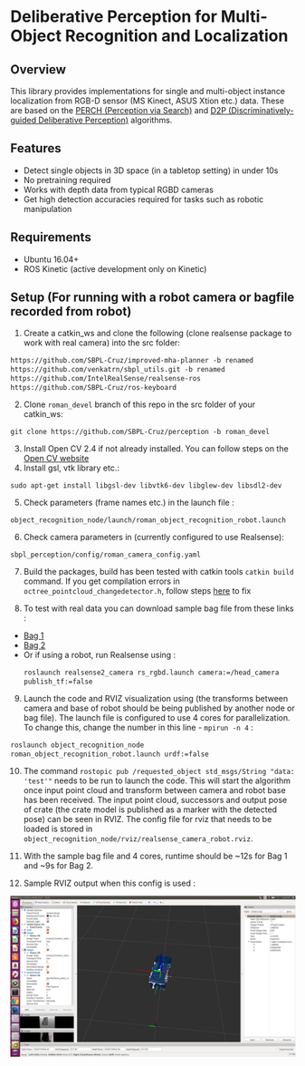 # Deliberative Perception for Multi-Object Recognition and Localization

Overview
--------
This library provides implementations for single and multi-object instance localization from RGB-D sensor (MS Kinect, ASUS Xtion etc.) data. These are based on the <a href="http://www.cs.cmu.edu/~venkatrn/papers/icra16a.pdf">PERCH (Perception via Search)</a> and <a href="http://www.cs.cmu.edu/~venkatrn/papers/rss16.pdf">D2P (Discriminatively-guided Deliberative Perception)</a> algorithms.

Features
------------
* Detect single objects in 3D space (in a tabletop setting) in under 10s
* No pretraining required
* Works with depth data from typical RGBD cameras
* Get high detection accuracies required for tasks such as robotic manipulation 

Requirements
------------
- Ubuntu 16.04+
- ROS Kinetic (active development only on Kinetic)

Setup (For running with a robot camera or bagfile recorded from robot)
-----
1. Create a catkin_ws and clone the following (clone realsense package to work with real camera) into the src folder:
```
https://github.com/SBPL-Cruz/improved-mha-planner -b renamed
https://github.com/venkatrn/sbpl_utils.git -b renamed
https://github.com/IntelRealSense/realsense-ros
https://github.com/SBPL-Cruz/ros-keyboard
```
2. Clone ```roman_devel``` branch of this repo in the src folder of your catkin_ws:
```
git clone https://github.com/SBPL-Cruz/perception -b roman_devel
```
3. Install Open CV 2.4 if not already installed. You can follow steps on the <a href="https://docs.opencv.org/2.4/doc/tutorials/introduction/linux_install/linux_install.html">Open CV website</a>
4. Install gsl, vtk library etc.:
```
sudo apt-get install libgsl-dev libvtk6-dev libglew-dev libsdl2-dev
```
5. Check parameters (frame names etc.) in the launch file :
```
object_recognition_node/launch/roman_object_recognition_robot.launch
```
6. Check camera parameters in (currently configured to use Realsense):
```
sbpl_perception/config/roman_camera_config.yaml
```
7. Build the packages, build has been tested with catkin tools ```catkin build``` command. If you get compilation errors in ```octree_pointcloud_changedetector.h```, follow steps <a href="https://github.com/PointCloudLibrary/pcl/issues/2564">here</a> to fix

8. To test with real data you can download sample bag file from these links :
* <a href="https://drive.google.com/file/d/1X4yzLiQTnaXYLKMgNcFwvKDNLZDHyxPz/view?usp=sharing">Bag 1</a>
* <a href="https://drive.google.com/file/d/196hBLNwqhEgh-8tK8u-tqNAjxM6xgTaY/view?usp=sharing">Bag 2</a> 
* Or if using a robot, run Realsense using :
  ```
  roslaunch realsense2_camera rs_rgbd.launch camera:=/head_camera publish_tf:=false
  ```
9. Launch the code and RVIZ visualization using (the transforms between camera and base of robot should be being published by another node or bag file). The launch file is configured to use 4 cores for parallelization. To change this, change the number in this line - ```mpirun -n 4``` : 
```
roslaunch object_recognition_node roman_object_recognition_robot.launch urdf:=false
```
10. The command ```rostopic pub /requested_object std_msgs/String "data: 'test'"``` needs to be run to launch the code. This will start the algorithm once input point cloud and transform between camera and robot base has been received. The input point cloud, successors and output pose of crate (the crate model is published as a marker with the detected pose) can be seen in RVIZ. The config file for rviz that needs to be loaded is stored in ```object_recognition_node/rviz/realsense_camera_robot.rviz```.

11. With the sample bag file and 4 cores, runtime should be ~12s for Bag 1 and ~9s for Bag 2.

12. Sample RVIZ output when this config is used :

![Image of Yaktocat](images/rviz_output.png)



